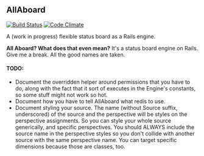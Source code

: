 ## AllAboard

[![Build Status](https://travis-ci.org/dpetersen/all_aboard.png)](https://travis-ci.org/dpetersen/all_aboard)
[![Code Climate](https://codeclimate.com/repos/5259b55e56b1024eb101b9fa/badges/64bbc8eb7bbce95c915a/gpa.png)](https://codeclimate.com/repos/5259b55e56b1024eb101b9fa/feed)

A (work in progress) flexible status board as a Rails engine.

**All Aboard?  What does that even mean?**  It's a status board engine on Rails.  Give me a break.  All the good names are taken.

#### TODO:

  * Document the overridden helper around permissions that you have to do, along with the fact that it sort of executes in the Engine's constants, so some stuff might not work so hot.
  * Document how you have to tell AllAboard what redis to use.
  * Document styling your source.  The name (without Source suffix, underscored) of the source and the perspective will be styles on the perspective assignments.  So you can style your whole source generically, and specific perspectives.  You should ALWAYS include the source name in the perspective styles so you don't collide with another source with the same perspective name.  You can target specific dimensions because those are classes, too.
